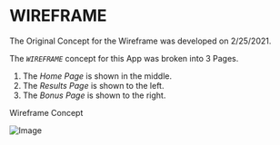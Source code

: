 # WIREFRAME 

The Original Concept for the Wireframe was developed on 2/25/2021.


The _`WIREFRAME`_ concept for this App was broken into 3 Pages.

1. The _Home Page_ is shown in the middle.  
2. The _Results Page_ is shown to the left.
3. The _Bonus Page_ is shown to the right. 

Wireframe Concept

![Image]('./src/Images/Wireframe.jpg')
